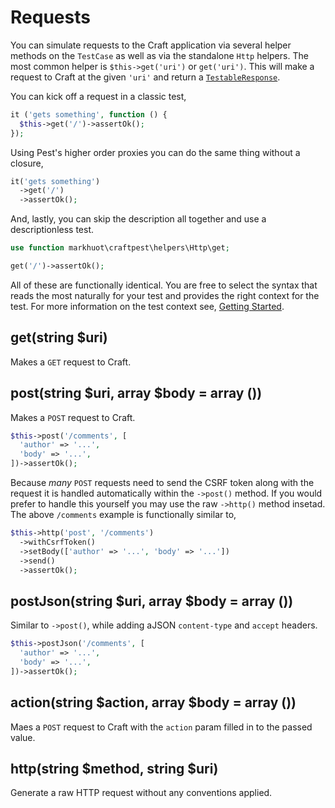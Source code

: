 # Requests

You can simulate requests to the Craft application via several helper methods
on the `TestCase` as well as via the standalone `Http` helpers. The most
common helper is `$this->get('uri')` or `get('uri')`. This will make a request
to Craft at the given `'uri'` and return a [`TestableResponse`](assertions/response.md).

You can kick off a request in a classic test,

```php
it ('gets something', function () {
  $this->get('/')->assertOk();
});
```

Using Pest's higher order proxies you can do the same thing without a closure,

```php
it('gets something')
  ->get('/')
  ->assertOk();
```

And, lastly, you can skip the description all together and use a descriptionless
test.

```php
use function markhuot\craftpest\helpers\Http\get;

get('/')->assertOk();
```

All of these are functionally identical. You are free to select the syntax that reads
the most naturally for your test and provides the right context for the test. For
more information on the test context see, [Getting Started](getting-started.md).

## get(string $uri)
Makes a `GET` request to Craft.

## post(string $uri, array $body = array ())
Makes a `POST` request to Craft.

```php
$this->post('/comments', [
  'author' => '...',
  'body' => '...',
])->assertOk();
```

Because _many_ `POST` requests need to send the CSRF token along with the
request it is handled automatically within the `->post()` method. If
you would prefer to handle this yourself you may use the raw `->http()` method
insetad. The above `/comments` example is functionally similar to,

```php
$this->http('post', '/comments')
  ->withCsrfToken()
  ->setBody(['author' => '...', 'body' => '...'])
  ->send()
  ->assertOk();
```

## postJson(string $uri, array $body = array ())
Similar to `->post()`, while adding aJSON `content-type` and `accept` headers.

```php
$this->postJson('/comments', [
  'author' => '...',
  'body' => '...',
])->assertOk();
```

## action(string $action, array $body = array ())
Maes a `POST` request to Craft with the `action` param filled in to the
passed value.

## http(string $method, string $uri)
Generate a raw HTTP request without any conventions applied.

